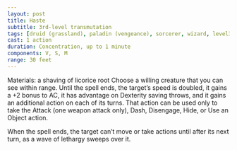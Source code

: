 ```yaml
---
layout: post
title: Haste
subtitle: 3rd-level transmutation
tags: [druid (grassland), paladin (vengeance), sorcerer, wizard, level3, transmutation]
cast: 1 action
duration: Concentration, up to 1 minute
components: V, S, M
range: 30 feet
---
```

Materials: a shaving of licorice root
Choose a willing creature that you can see within range. Until the spell ends, the target’s speed is doubled, it gains a +2 bonus to AC, it has advantage on Dexterity saving throws, and it gains an additional action on each of its turns. That action can be used only to take the Attack (one weapon attack only), Dash, Disengage, Hide, or Use an Object action.

When the spell ends, the target can’t move or take actions until after its next turn, as a wave of lethargy sweeps over it.